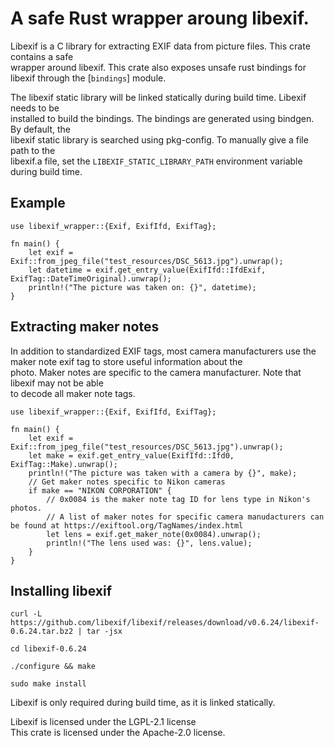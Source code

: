 # A safe Rust wrapper aroung libexif.  

Libexif is a C library for extracting EXIF data from picture files. This crate contains a safe  
wrapper around libexif. This crate also exposes unsafe rust bindings for libexif through the [`bindings`] module.  
  
The libexif static library will be linked statically during build time. Libexif needs to be  
installed to build the bindings. The bindings are generated using bindgen. By default, the  
libexif static library is searched using pkg-config. To manually give a file path to the  
libexif.a file, set the `LIBEXIF_STATIC_LIBRARY_PATH` environment variable during build time.  
  
## Example  
```  
use libexif_wrapper::{Exif, ExifIfd, ExifTag};  
  
fn main() {  
    let exif = Exif::from_jpeg_file("test_resources/DSC_5613.jpg").unwrap();  
    let datetime = exif.get_entry_value(ExifIfd::IfdExif, ExifTag::DateTimeOriginal).unwrap();  
    println!("The picture was taken on: {}", datetime);  
}  
```  
  
## Extracting maker notes  
In addition to standardized EXIF tags, most camera manufacturers use the maker note exif tag to store useful information about the  
photo. Maker notes are specific to the camera manufacturer. Note that libexif may not be able  
to decode all maker note tags.  
```  
use libexif_wrapper::{Exif, ExifIfd, ExifTag};  
  
fn main() {  
    let exif = Exif::from_jpeg_file("test_resources/DSC_5613.jpg").unwrap();  
    let make = exif.get_entry_value(ExifIfd::Ifd0, ExifTag::Make).unwrap();  
    println!("The picture was taken with a camera by {}", make);  
    // Get maker notes specific to Nikon cameras  
    if make == "NIKON CORPORATION" {  
        // 0x0084 is the maker note tag ID for lens type in Nikon's photos.  
        // A list of maker notes for specific camera manudacturers can be found at https://exiftool.org/TagNames/index.html  
        let lens = exif.get_maker_note(0x0084).unwrap();  
        println!("The lens used was: {}", lens.value);  
    }  
}  
```  
  
## Installing libexif  
`curl -L https://github.com/libexif/libexif/releases/download/v0.6.24/libexif-0.6.24.tar.bz2 | tar -jsx`  
  
`cd libexif-0.6.24`  
  
`./configure && make`  
  
`sudo make install`  
  
Libexif is only required during build time, as it is linked statically.  
  
Libexif is licensed under the LGPL-2.1 license  
This crate is licensed under the Apache-2.0 license.  

